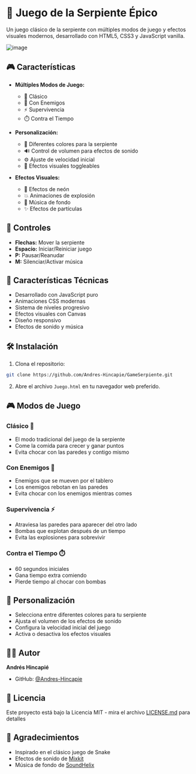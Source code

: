 # 🐍 Juego de la Serpiente Épico

Un juego clásico de la serpiente con múltiples modos de juego y efectos visuales modernos, desarrollado con HTML5, CSS3 y JavaScript vanilla.

![image](https://github.com/user-attachments/assets/21256a50-f055-4ad3-97f4-601751275b40)

## 🎮 Características

- **Múltiples Modos de Juego:**
  - 🎯 Clásico
  - 👾 Con Enemigos
  - ⚡ Supervivencia
  - ⏱️ Contra el Tiempo

- **Personalización:**
  - 🎨 Diferentes colores para la serpiente
  - 🔊 Control de volumen para efectos de sonido
  - ⚙️ Ajuste de velocidad inicial
  - 💫 Efectos visuales toggleables

- **Efectos Visuales:**
  - 🌟 Efectos de neón
  - 💥 Animaciones de explosión
  - 🎵 Música de fondo
  - ✨ Efectos de partículas

## 🎯 Controles

- **Flechas:** Mover la serpiente
- **Espacio:** Iniciar/Reiniciar juego
- **P:** Pausar/Reanudar
- **M:** Silenciar/Activar música

## 🚀 Características Técnicas

- Desarrollado con JavaScript puro
- Animaciones CSS modernas
- Sistema de niveles progresivo
- Efectos visuales con Canvas
- Diseño responsivo
- Efectos de sonido y música

## 🛠️ Instalación

1. Clona el repositorio:
```bash
git clone https://github.com/Andres-Hincapie/GameSerpiente.git
```

2. Abre el archivo `Juego.html` en tu navegador web preferido.

## 🎮 Modos de Juego

### Clásico 🎯
- El modo tradicional del juego de la serpiente
- Come la comida para crecer y ganar puntos
- Evita chocar con las paredes y contigo mismo

### Con Enemigos 👾
- Enemigos que se mueven por el tablero
- Los enemigos rebotan en las paredes
- Evita chocar con los enemigos mientras comes

### Supervivencia ⚡
- Atraviesa las paredes para aparecer del otro lado
- Bombas que explotan después de un tiempo
- Evita las explosiones para sobrevivir

### Contra el Tiempo ⏱️
- 60 segundos iniciales
- Gana tiempo extra comiendo
- Pierde tiempo al chocar con bombas

## 🎨 Personalización

- Selecciona entre diferentes colores para tu serpiente
- Ajusta el volumen de los efectos de sonido
- Configura la velocidad inicial del juego
- Activa o desactiva los efectos visuales

## 👨‍💻 Autor

**Andrés Hincapié**
- GitHub: [@Andres-Hincapie](https://github.com/Andres-Hincapie)

## 📄 Licencia

Este proyecto está bajo la Licencia MIT - mira el archivo [LICENSE.md](LICENSE.md) para detalles

## 🌟 Agradecimientos

- Inspirado en el clásico juego de Snake
- Efectos de sonido de [Mixkit](https://mixkit.co/)
- Música de fondo de [SoundHelix](https://www.soundhelix.com/)
